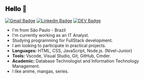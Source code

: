 
## 𝐇𝐞𝐥𝐥𝐨 👋

[![Gmail Badge](https://img.shields.io/badge/-Gmail-c14438?style=flat-square&logo=Gmail&logoColor=white&link=mailto:caamilacgs@gmail.com)](mailto:caamilacgs@gmail.com)
[![Linkedin Badge](https://img.shields.io/badge/-LinkedIn-blue?style=flat-square&logo=Linkedin&logoColor=white&link=https://www.linkedin.com/in/caamilacgs)](https://www.linkedin.com/in/caamilacgs)
[![DEV Badge](https://img.shields.io/badge/-Portfolio-000?style=flat-square&logo=dev.to&logoColor=white&link=https://www.linkedin.com/in/caamilacgs/)](www.linkedin.com/in/caamilacgs/)

- I'm from São Paulo - Brazil
- I'm currently working as an IT Analyst.
- Studying programming for FullStack development.
- I am looking to participate in practical projects.
- **Languages:** HTML, CSS, JavaScript, Node.js. (Nivel-Junior)
- **Tools:** Vscode, Visual Studio, Git, GitHub, Cmder. 
- **Academic:** Database Technologist and Information Technology Management.
- I like anime, mangas, series.

